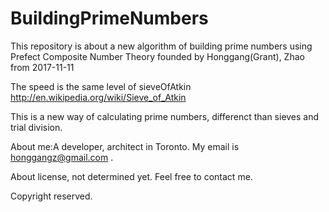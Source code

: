 # BuildingPrimeNumbers

This repository is about a new algorithm of building prime numbers using Prefect Composite Number Theory founded by Honggang(Grant), Zhao from 2017-11-11

The speed is the same level of sieveOfAtkin http://en.wikipedia.org/wiki/Sieve_of_Atkin

This is a new way of calculating prime numbers, differenct than sieves and trial division.

About me:A developer, architect in Toronto. My email is honggangz@gmail.com . 

About license, not determined yet. Feel free to contact me.

Copyright reserved.
